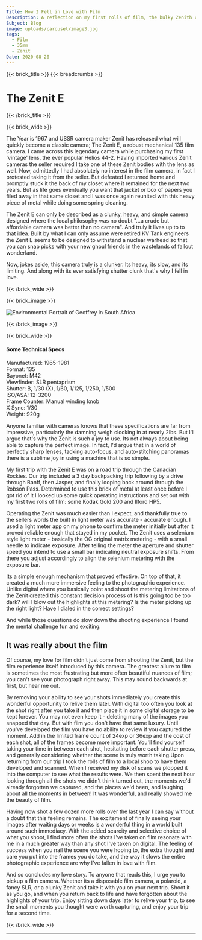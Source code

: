 ```yaml
---
Title: How I Fell in Love with Film
Description: A reflection on my first rolls of film, the bulky Zenith camera I used, and why it made me excited about film photography.
Subject: Blog
image: uploads/carousel/image3.jpg
tags:
  - Film
  - 35mm
  - Zenit
Date: 2020-08-20
---
```


{{< brick_title >}}
{{< breadcrumbs >}}
# The Zenit E
{{< /brick_title >}}

{{< brick_wide >}}

The Year is 1967 and USSR camera maker Zenit has released what will quickly become a classic camera; The Zenit E, a robust mechanical 135 film camera. I came across this legendary camera while purchasing my first 'vintage' lens, the ever popular Helios 44-2. Having imported various Zenit cameras the seller required I take one of these Zenit bodies with the lens as well. Now, admittedly I had absolutely no interest in the film camera, in fact I protested taking it from the seller. But defeated I returned home and promptly stuck it the back of my closet where it remained for the next two years. But as life goes eventually you want that jacket or box of papers you filed away in that same closet and I was once again reunited with this heavy piece of metal while doing some spring cleaning.

The Zenit E can only be described as a clunky, heavy, and simple camera designed where the local philosophy was no doubt "...a crude but affordable camera was better than no camera". And truly it lives up to to that idea. Built by what I can only assume were retired KV Tank engineers the Zenit E seems to be designed to withstand a nuclear warhead so that you can snap picks with your new ghoul friends in the wastelands of fallout wonderland.

Now, jokes aside, this camera truly is a clunker. Its heavy, its slow, and its limiting. And along with its ever satisfying shutter clunk that's why I fell in love.

{{< /brick_wide >}}

{{< brick_image >}}

![Environmental Portrait of Geoffrey in South Africa](/uploads/branding/Drakensberg_Enviro_Portrait.jpeg)


{{< /brick_image >}}

{{< brick_wide >}}

#### Some Technical Specs    
Manufactured: 1965-1981   
Format: 135   
Bayonet: M42  
Viewfinder: SLR pentaprism    
Shutter: B, 1/30 (X), 1/60, 1/125, 1/250, 1/500   
ISO/ASA: 12-3200  
Frame Counter: Manual winding knob    
X Sync: 1/30  
Weight: 920g  

Anyone familiar with cameras knows that these specifications are far from impressive, particularly the damning weigh clocking in at nearly 2lbs. But I'll argue that's why the Zenit is such a joy to use. Its not always about being able to capture the perfect image. In fact, I'd argue that in a world of perfectly sharp lenses, tacking auto-focus, and auto-stitching panoramas there is a sublime joy in using a machine that is so simple.  
  
My first trip with the Zenit E was on a road trip through the Canadian Rockies. Our trip included a 3 day backpacking trip following by a drive through Banff, then Jasper, and finally looping back around through the Robson Pass. Determined to use this brick of metal at least once before I got rid of it I looked up some quick operating instructions and set out with my first two rolls of film: some Kodak Gold 200 and Ilford HP5.

Operating the Zenit was much easier than I expect, and thankfully true to the sellers words the built in light meter was accurate - accurate enough. I used a light meter app on my phone to confirm the meter initially but after it proved reliable enough that stayed in my pocket. The Zenit uses a selenium style light meter - basically the OG original matrix metering - with a small needle to indicate exposure. After telling the meter the aperture and shutter speed you intend to use a small bar indicating neutral exposure shifts. From there you adjust accordingly to align the selenium metering with the exposure bar.

Its a simple enough mechanism that proved effective. On top of that, it created a much more immersive feeling to the photographic experience. Unlike digital where you basically point and shoot the metering limitations of the Zenit created this constant decision process of Is this going too be too dark? will I blow out the highlights at this metering? Is the meter picking up the right light? Have I dialed in the correct settings?

And while those questions do slow down the shooting experience I found the mental challenge fun and exciting.

## It was really about the film
Of course, my love for film didn't just come from shooting the Zenit, but the film experience itself introduced by this camera. The greatest allure to film is sometimes the most frustrating but more often beautiful nuances of film; you can't see your photograph right away. This may sound backwards at first, but hear me out.

By removing your ability to see your shots immediately you create this wonderful opportunity to relive them later. With digital too often you look at the shot right after you take it and then place it in some digital storage to be kept forever. You may not even keep it - deleting many of the images you snapped that day. But with film you don't have that same luxury. Until you've developed the film you have no ability to review if you captured the moment. Add in the limited frame count of 24exp or 36exp and the cost of each shot, all of the frames become more important. You'll find yourself taking your time in between each shot, hesitating before each shutter press, and generally considering whether the scene is truly worth taking.Upon returning from our trip I took the rolls of film to a local shop to have them developed and scanned. When I received my disk of scans we plopped it into the computer to see what the results were. We then spent the next hour looking through all the shots we didn't think turned out, the moments we'd already forgotten we captured, and the places we'd been, and laughing about all the moments in between! It was wonderful, and really showed me the beauty of film.

Having now shot a few dozen more rolls over the last year I can say without a doubt that this feeling remains. The excitement of finally seeing your images after waiting days or weeks is a wonderful thing in a world built around such immediacy. With the added scarcity and selective choice of what you shoot, I find more often the shots I've taken on film resonate with me in a much greater way than any shot I've taken on digital. The feeling of success when you nail the scene you were hoping to, the extra thought and care you put into the frames you do take, and the way it slows the entire photographic experience are why I've fallen in love with film.


And so concludes my love story. To anyone that reads this, I urge you to pickup a film camera. Whether its a disposable film camera, a polaroid, a fancy SLR, or a clunky Zenit and take it with you on your next trip. Shoot it as you go, and when you return back to life and have forgotten about the highlights of your trip. Enjoy sitting down days later to relive your trip, to see the small moments you thought were worth capturing, and enjoy your trip for a second time.

{{< /brick_wide >}}

---
